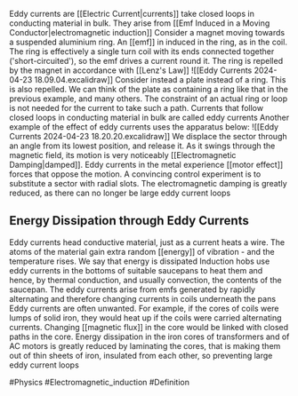 Eddy currents are [[Electric Current|currents]] take closed loops in conducting material in bulk. They arise from [[Emf Induced in a Moving Conductor|electromagnetic induction]]
Consider a magnet moving towards a suspended aluminium ring. An [[emf]] in induced in the ring, as in the coil.  The ring is effectively a single turn coil with its ends connected together ('short-circuited'), so the emf drives a current round it. The ring is repelled by the magnet in accordance with [[Lenz's Law]]
![[Eddy Currents 2024-04-23 18.09.04.excalidraw]]
Consider instead a plate instead of a ring. This is also repelled. We can think of the plate as containing a ring like that in the previous example, and many others. The constraint of an actual ring or loop is not needed for the current to take such a path. Currents that follow closed loops in conducting material in bulk are called eddy currents
Another example of the effect of eddy currents uses the apparatus below:
![[Eddy Currents 2024-04-23 18.20.20.excalidraw]]
We displace the sector through an angle from its lowest position, and release it. As it swings through the magnetic field, its motion is very noticeably [[Electromagnetic Damping|damped]]. Eddy currents in the metal experience [[motor effect]] forces that oppose the motion. A convincing control experiment is to substitute a sector with radial slots. The electromagnetic damping is greatly reduced, as there can no longer be large eddy current loops
## Energy Dissipation through Eddy Currents
Eddy currents head conductive material, just as a current heats a wire. The atoms of the material gain extra random [[energy]] of vibration - and the temperature rises. We say that energy is dissipated
Induction hobs use eddy currents in the bottoms of suitable saucepans to heat them and hence, by thermal conduction, and usually convection, the contents of the saucepan. The eddy currents arise from emfs generated by rapidly alternating and therefore changing currents in coils underneath the pans
Eddy currents are often unwanted. For example, if the cores of coils were lumps of solid iron, they would heat up if the coils were carried alternating currents. Changing [[magnetic flux]] in the core would be linked with closed paths in the core. Energy dissipation in the iron cores of transformers and of AC motors is greatly reduced by laminating the cores, that is making them out of thin sheets of iron, insulated from each other, so preventing large eddy current loops

#Physics #Electromagnetic_induction #Definition